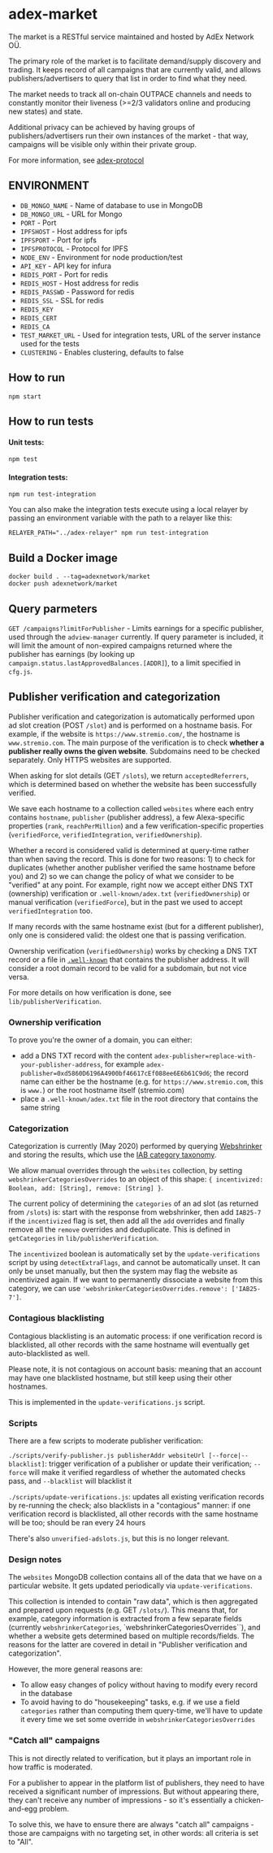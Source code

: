 # adex-market

The market is a RESTful service maintained and hosted by AdEx Network OÜ.

The primary role of the market is to facilitate demand/supply discovery and trading. It keeps record of all campaigns that are currently valid, and allows publishers/advertisers to query that list in order to find what they need.

The market needs to track all on-chain OUTPACE channels and needs to constantly monitor their liveness (>=2/3 validators online and producing new states) and state.

Additional privacy can be achieved by having groups of publishers/advertisers run their own instances of the market - that way, campaigns will be visible only within their private group.

For more information, see [adex-protocol](https://github.com/adexnetwork/adex-protocol)

## ENVIRONMENT
- ```DB_MONGO_NAME``` - Name of database to use in MongoDB
- ```DB_MONGO_URL``` - URL for Mongo
- ```PORT``` - Port
- ```IPFSHOST``` - Host address for ipfs
- ```IPFSPORT``` - Port for ipfs
- ```IPFSPROTOCOL``` - Protocol for IPFS
- ```NODE_ENV``` - Environment for node production/test
- ```API_KEY``` - API key for infura
- ```REDIS_PORT``` - Port for redis
- ```REDIS_HOST``` - Host address for redis
- ```REDIS_PASSWD``` - Password for redis
- ```REDIS_SSL``` - SSL for redis
- ```REDIS_KEY```
- ```REDIS_CERT```
- ```REDIS_CA```
- ```TEST_MARKET_URL``` - Used for integration tests, URL of the server instance used for the tests
- ```CLUSTERING``` - Enables clustering, defaults to false
## How to run

```
npm start
```

## How to run tests
#### Unit tests:
```
npm test
```

#### Integration tests:
```
npm run test-integration
```
You can also make the integration tests execute using a local relayer by passing an environment variable with the path to a relayer like this:
```
RELAYER_PATH="../adex-relayer" npm run test-integration
```


## Build a Docker image

```
docker build . --tag=adexnetwork/market
docker push adexnetwork/market
```

## Query parmeters
```GET /campaigns?limitForPublisher``` - Limits earnings for a specific publisher, used through the `adview-manager` currently. If query parameter is included, it will limit the amount of non-expired campaigns returned where the publisher has earnings (by looking up `campaign.status.lastApprovedBalances.[ADDR]`), to a limit specified in ```cfg.js```.


## Publisher verification and categorization

Publisher verification and categorization is automatically performed upon ad slot creation (POST `/slot`) and is performed on a hostname basis. For example, if the website is `https://www.stremio.com/`, the hostname is `www.stremio.com`. The main purpose of the verification is to check **whether a publisher really owns the given website**. Subdomains need to be checked separately. Only HTTPS websites are supported.

When asking for slot details (GET `/slots`), we return `acceptedReferrers`, which is determined based on whether the website has been successfully verified.

We save each hostname to a collection called `websites` where each entry contains `hostname`, `publisher` (publisher address), a few Alexa-specific properties (`rank`, `reachPerMillion`) and a few verification-specific properties (`verifiedForce`, `verifiedIntegration`, `verifiedOwnership`).

Whether a record is considered valid is determined at query-time rather than when saving the record. This is done for two reasons: 1) to check for duplicates (whether another publisher verified the same hostname before you) and 2) so we can change the policy of what we consider to be "verified" at any point. For example, right now we accept either DNS TXT (ownership) verification or `.well-known/adex.txt` (`verifiedOwnership`) or manual verification (`verifiedForce`), but in the past we used to accept `verifiedIntegration` too.

If many records with the same hostname exist (but for a different publisher), only one is considered valid: the oldest one that is passing verification.

Ownership verification (`verifiedOwnership`) works by checking a DNS TXT record or a file in [`.well-known`](https://tools.ietf.org/html/rfc8615) that contains the publisher address. It will consider a root domain record to be valid for a subdomain, but not vice versa.

For more details on how verification is done, see `lib/publisherVerification`.

### Ownership verification

To prove you're the owner of a domain, you can either:

* add a DNS TXT record with the content `adex-publisher=replace-with-your-publisher-address`, for example `adex-publisher=0xd5860D6196A4900bf46617cEf088ee6E6b61C9d6`; the record name can either be the hostname (e.g. for `https://www.stremio.com`, this is `www.`) or the root hostname itself (stremio.com)
* place a `.well-known/adex.txt` file in the root directory that contains the same string


### Categorization

Categorization is currently (May 2020) performed by querying [Webshrinker](https://www.webshrinker.com/) and storing the results, which use the [IAB category taxonomy](https://www.iab.com/guidelines/iab-quality-assurance-guidelines-qag-taxonomy/).

We allow manual overrides through the `websites` collection, by setting `webshrinkerCategoriesOverrides` to an object of this shape: `{ incentivized: Boolean, add: [String], remove: [String] }`.

The current policy of determining the `categories` of an ad slot (as returned from `/slots`) is: start with the response from webshrinker, then add `IAB25-7` if the `incentivized` flag is set, then add all the `add` overrides and finally remove all the `remove` overrides and deduplicate. This is defined in `getCategories` in `lib/publisherVerification`.

The `incentivized` boolean is automatically set by the `update-verifications` script by using `detectExtraFlags`, and cannot be automatically unset. It can only be unset manually, but then the system may flag the website as incentivized again. If we want to permanently dissociate a website from this category, we can use `'webshrinkerCategoriesOverrides.remove': ['IAB25-7']`.

### Contagious blacklisting

Contagious blacklisting is an automatic process: if one verification record is blacklisted, all other records with the same hostname will eventually get auto-blacklisted as well.

Please note, it is not contagious on account basis: meaning that an account may have one blacklisted hostname, but still keep using their other hostnames.

This is implemented in the `update-verifications.js` script.

### Scripts

There are a few scripts to moderate publisher verification:

`./scripts/verify-publisher.js publisherAddr websiteUrl [--force|--blacklist]`: trigger verification of a publisher or update their verification; `--force` will make it verified regardless of whether the automated checks pass, and `--blacklist` will blacklist it

`./scripts/update-verifications.js`: updates all existing verification records by re-running the check; also blacklists in a "contagious" manner: if one verification record is blacklisted, all other records with the same hostname will be too; should be ran every 24 hours

There's also `unverified-adslots.js`, but this is no longer relevant.


### Design notes

The `websites` MongoDB collection contains all of the data that we have on a particular website. It gets updated periodically via `update-verifications`.

This collection is intended to contain "raw data", which is then aggregated and prepared upon requests (e.g. GET `/slots/`). This means that, for example, category information is extracted from a few separate fields (currently `webshrinkerCategories`, `webshrinkerCategoriesOverrides``), and whether a website gets determined based on multiple records/fields. The reasons for the latter are covered in detail in "Publisher verification and categorization".

However, the more general reasons are:

- To allow easy changes of policy without having to modify every record in the database
- To avoid having to do "housekeeping" tasks, e.g. if we use a field `categories` rather than computing them query-time, we'll have to update it every time we set some override in `webshrinkerCategoriesOverrides`


### "Catch all" campaigns

This is not directly related to verification, but it plays an important role in how traffic is moderated.

For a publisher to appear in the platform list of publishers, they need to have received a significant number of impressions. But without appearing there, they can't receive any number of impressions - so it's essentially a chicken-and-egg problem.

To solve this, we have to ensure there are always "catch all" campaigns - those are campaigns with no targeting set, in other words: all criteria is set to "All".
